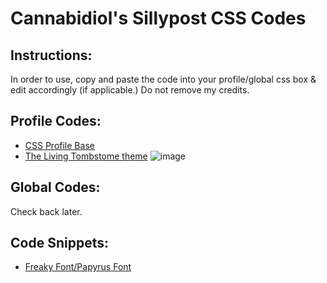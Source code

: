 # Cannabidiol's Sillypost CSS Codes

## Instructions:
In order to use, copy and paste the code into your profile/global css box & edit accordingly (if applicable.)
Do not remove my credits.

## Profile Codes:
- [CSS Profile Base](https://github.com/canna-bidiol/cannabidiols-sillypost-css/blob/main/themes/CSS%20Profile%20Base.css)
- [The Living Tombstome theme](https://github.com/canna-bidiol/cannabidiols-sillypost-css/blob/main/themes/The%20Living%20Tombstone%20theme.css)
![image](https://github.com/user-attachments/assets/91f73190-a3a6-4da7-9629-8f9ac3f361dd)

## Global Codes:
Check back later.

## Code Snippets:
- [Freaky Font/Papyrus Font](https://github.com/canna-bidiol/cannabidiols-sillypost-css/blob/main/code%20snippets/freakyfont.css)
